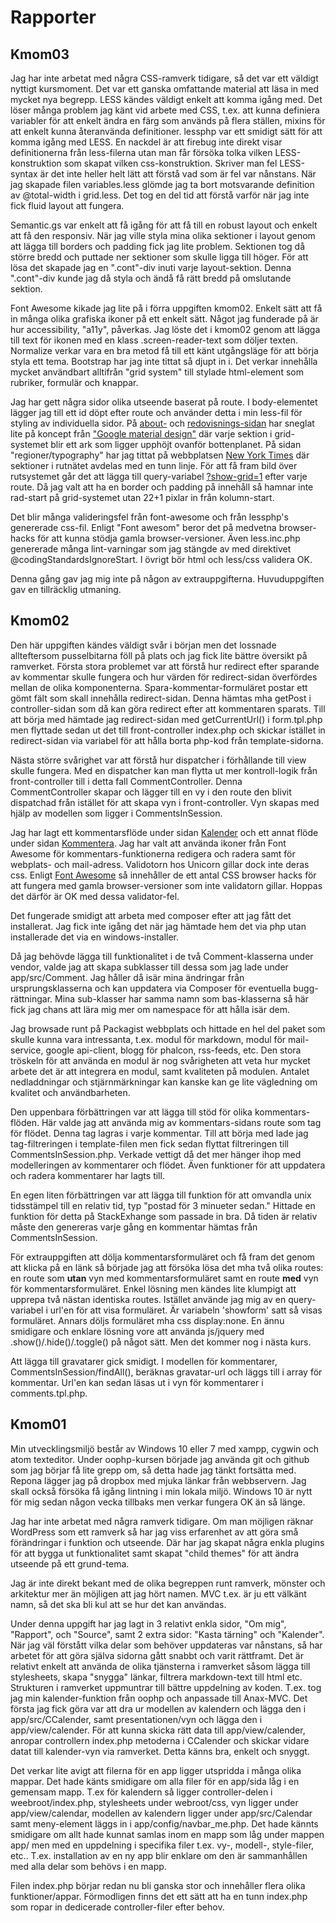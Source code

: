 # Rapporter

## Kmom03

Jag har inte arbetat med några CSS-ramverk tidigare, så det var ett väldigt nyttigt kursmoment. Det var ett ganska omfattande material att läsa in med mycket nya begrepp. LESS kändes väldigt enkelt att komma igång med. Det löser många problem jag känt vid arbete med CSS, t.ex. att kunna definiera variabler för att enkelt ändra en färg som används på flera ställen, mixins för att enkelt kunna återanvända definitioner. lessphp var ett smidigt sätt för att komma igång med LESS. En nackdel är att firebug inte direkt visar definitionerna från less-filerna utan man får försöka tolka vilken LESS-konstruktion som skapat vilken css-konstruktion. Skriver man fel LESS-syntax är det inte heller helt lätt att förstå vad som är fel var nånstans. När jag skapade filen variables.less glömde jag ta bort motsvarande definition av @total-width i grid.less. Det tog en del tid att förstå varför när jag inte fick fluid layout att fungera.

Semantic.gs var enkelt att få igång för att få till en robust layout och enkelt att få den responsiv. När jag ville styla mina olika sektioner i layout genom att lägga till borders och padding fick jag lite problem. Sektionen tog då större bredd och puttade ner sektioner som skulle ligga till höger. För att lösa det skapade jag en ".cont"-div inuti varje layout-sektion. Denna ".cont"-div kunde jag då styla och ändå få rätt bredd på omslutande sektion.

Font Awesome kikade jag lite på i förra uppgiften kmom02. Enkelt sätt att få in många olika grafiska ikoner på ett enkelt sätt. Något jag funderade på är hur accessibility, "a11y", påverkas. Jag löste det i kmom02 genom att lägga till text för ikonen med en klass .screen-reader-text som döljer texten. Normalize verkar vara en bra metod få till ett känt utgångsläge för att börja styla ett tema. Bootstrap har jag inte tittat så djupt in i. Det verkar innehålla mycket användbart alltifrån "grid system" till stylade html-element som rubriker, formulär och knappar.

Jag har gett några sidor olika utseende baserat på route. I body-elementet lägger jag till ett id döpt efter route och använder detta i min less-fil för styling av individuella sidor. På [about-](about) och [redovisnings-sidan](redovisning) har sneglat lite på koncept  från ["Google material design"](https://www.google.com/design/spec/material-design/introduction.html) där varje sektion i grid-systemet blir ett ark som ligger upphöjt ovanför bottenplanet. På sidan "regioner/typography" har jag tittat på webbplatsen [New York Times](http://www.nytimes.com/) där sektioner i rutnätet avdelas med en tunn linje. För att få fram bild över rutsystemet går det att lägga till query-variabel [?show-grid=1](?show-grid=1) efter varje route. Då jag valt att ha en border och padding på innehåll så hamnar inte rad-start på grid-systemet utan 22+1 pixlar in från kolumn-start.

Det blir många valideringsfel från font-awesome och från lessphp's genererade css-fil. Enligt "Font awesom" beror det på medvetna browser-hacks för att kunna stödja gamla browser-versioner. Även less.inc.php genererade många lint-varningar som jag stängde av med direktivet @codingStandardsIgnoreStart. I övrigt bör html och less/css validera OK.

Denna gång gav jag mig inte på någon av extrauppgifterna. Huvuduppgiften gav en tillräcklig utmaning.

## Kmom02

Den här uppgiften kändes väldigt svår i början men det lossnade allteftersom pusselbitarna föll på plats och jag fick lite bättre översikt på ramverket. Första stora problemet var att förstå hur redirect efter sparande av kommentar skulle fungera och hur värden för redirect-sidan överfördes mellan de olika komponenterna. Spara-kommentar-formuläret postar ett gömt fält som skall innehålla redirect-sidan. Denna hämtas mha getPost i controller-sidan som då kan göra redirect efter att kommentaren sparats. Till att börja med hämtade jag redirect-sidan med getCurrentUrl() i form.tpl.php men flyttade sedan ut det till front-controller index.php och skickar istället in redirect-sidan via variabel för att hålla borta php-kod från template-sidorna.

Nästa större svårighet var att förstå hur dispatcher i förhållande till view skulle fungera. Med en dispatcher kan man flytta ut mer kontroll-logik från front-controller till i detta fall CommentController. Denna CommentController skapar och lägger till en vy i den route den blivit dispatchad från istället för att skapa vyn i front-controller. Vyn skapas med hjälp av modellen som ligger i CommentsInSession.

Jag har lagt ett kommentarsflöde under sidan [Kalender](calendar) och ett annat flöde under sidan [Kommentera](comment-2). Jag har valt att använda ikoner från Font Awesome för kommentars-funktionerna redigera och radera samt för webplats- och mail-adress. Validotorn hos Unicorn gillar dock inte deras css. Enligt [Font Awesome](https://fortawesome.github.io/Font-Awesome/get-started/) så innehåller de ett antal CSS browser hacks för att fungera med gamla browser-versioner som inte validatorn gillar. Hoppas det därför är OK med dessa validator-fel.

Det fungerade smidigt att arbeta med composer efter att jag fått det installerat. Jag fick inte igång det när jag hämtade hem det via php utan installerade det via en windows-installer.

Då jag behövde lägga till funktionalitet i de två Comment-klasserna under vendor, valde jag att skapa subklasser till dessa som jag lade under app/src/Comment. Jag håller då isär mina ändringar från ursprungsklasserna och kan uppdatera via Composer för eventuella bugg-rättningar. Mina sub-klasser har samma namn som bas-klasserna så här fick jag chans att lära mig mer om namespace för att hålla isär dem.

Jag browsade runt på Packagist webbplats och hittade en hel del paket som skulle kunna vara intressanta, t.ex. modul för markdown, modul för mail-service, google api-client, blogg för phalcon, rss-feeds, etc. Den stora tröskeln för att använda en modul är nog svårigheten att veta hur mycket arbete det är att integrera en modul, samt kvaliteten på modulen. Antalet nedladdningar och stjärnmärkningar kan kanske kan ge lite vägledning om kvalitet och användbarheten.

Den uppenbara förbättringen var att lägga till stöd för olika kommentars-flöden. Här valde jag att använda mig av kommentars-sidans route som tag för flödet. Denna tag lagras i varje kommentar. Till att börja med lade jag tag-filtreringen i template-filen men fick sedan flyttat filtreringen till CommentsInSession.php. Verkade vettigt då det mer hänger ihop med modelleringen av kommentarer och flödet. Även funktioner för att uppdatera och radera kommentarer har lagts till.

En egen liten förbättringen var att lägga till funktion för att omvandla unix tidsstämpel till en relativ tid, typ "postad för 3 minueter sedan." Hittade en funktion för detta på StackExhange som passade in bra. Då tiden är relativ måste den genereras varje gång en kommentar hämtas från CommentsInSession.

För extrauppgiften att dölja kommentarsformuläret och få fram det genom att klicka på en länk så började jag  att försöka lösa det mha två olika routes: en route som **utan** vyn med kommentarsformuläret samt en route **med** vyn för kommentarsformuläret. Enkel lösning men kändes lite klumpigt att upprepa två nästan identiska routes. Istället använde jag mig av en query-variabel i url'en för att visa formuläret. Är variabeln 'showform' satt så visas formuläret. Annars döljs formuläret mha css display:none. En ännu smidigare och enklare lösning vore att använda js/jquery med .show()/.hide()/.toggle() på något sätt. Men det kommer nog i nästa kurs.

Att lägga till gravatarer gick smidigt. I modellen för kommentarer, CommentsInSession/findAll(), beräknas gravatar-url och läggs till i array för kommentar. Url'en kan sedan läsas ut i vyn för kommentarer i comments.tpl.php.

## Kmom01

Min utvecklingsmiljö består av Windows 10 eller 7 med xampp, cygwin och atom texteditor. Under oophp-kursen började jag använda git och github som jag börjar få lite grepp om, så detta hade jag tänkt fortsätta med. Repona lägger jag på dropbox med mjuka länkar från webbservern. Jag skall också försöka få igång lintning i min lokala miljö. Windows 10 är nytt för mig sedan någon vecka tillbaks men verkar fungera OK än så länge.  

Jag har inte arbetat med några ramverk tidigare. Om man möjligen räknar WordPress som ett ramverk så har jag viss erfarenhet av att göra små förändringar i funktion och utseende. Där har jag skapat några enkla plugins för att bygga ut funktionalitet samt skapat "child themes" för att ändra utseende på ett grund-tema.

Jag är inte direkt bekant med de olika begreppen runt ramverk, mönster och arkitektur mer än möjligen att jag hört namen. MVC t.ex. är ju ett välkänt namn, så det ska bli kul att se hur det kan användas.

Under denna uppgift har jag lagt in 3 relativt enkla sidor, "Om mig", "Rapport", och "Source", samt 2 extra sidor: "Kasta tärning" och "Kalender". När jag väl förstått vilka delar som behöver uppdateras var nånstans, så har arbetet för att göra själva sidorna gått snabbt och varit rättframt. Det är relativt enkelt att använda de olika tjänsterna i ramverket såsom lägga till stylesheets, skapa "snygga" länkar, filtrera markdown-text till html etc. Strukturen i ramverket uppmuntrar till bättre uppdelning av koden. T.ex. tog jag min kalender-funktion från oophp och anpassade till Anax-MVC. Det första jag fick göra var att dra ur modellen av kalendern och lägga den i app/src/CCalender, samt presentationen/vyn och lägga den i app/view/calender. För att kunna skicka rätt data till app/view/calender, anropar controllern index.php metoderna i CCalender och skickar vidare datat till kalender-vyn via ramverket. Detta känns bra, enkelt och snyggt.

Det verkar lite avigt att filerna för en app ligger utspridda i många olika mappar. Det hade känts smidigare om alla filer för en app/sida låg i en gemensam mapp. T.ex för kalendern så ligger controller-delen i weebroot/index.php, stylesheets under webroot/css, vyn ligger under app/view/calendar, modellen av kalendern ligger under app/src/Calendar samt meny-element läggs in i app/config/navbar_me.php. Det hade kännts smidigare om allt hade kunnat samlas inom en mapp som låg under mappen app/ men med en uppdelning i specifika filer t.ex. vy-, modell-, style-filer, etc.. T.ex. installation av en ny app blir enklare om den är sammanhållen med alla delar som behövs i en mapp.

Filen index.php börjar redan nu bli ganska stor och innehåller flera olika funktioner/appar. Förmodligen finns det ett sätt att ha en tunn index.php som ropar in dedicerade controller-filer efter behov.
